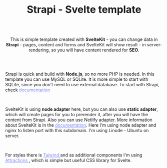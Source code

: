 <div class="container " style="padding: 2rem 0; display: flex; flex-flow: column; max-width: 600px; align-items: center; justify-content: center">
<h1 style="font-size: 2rem; line-height: 1.2; text-align: center; font-weight: bold;"> Strapi - Svelte template </h1>

<p style="padding: 2rem 0; text-align: center">
  This is simple template created with <b>SvelteKit</b> - you can change data in <b>Strapi</b> 
- pages, content and forms and SvelteKit will show result - in server-rendering, so you will have content rendered for <b>SEO</b>. 

<br/>
</p>
<p>
Strapi is quick and build with <b>Node.js</b>, so no more PHP is needed. In this template you can use MySQL or SQLite. It is more simple to start with SQLite, since you don't need to use external database. To start with Strapi, check <a style="color:#818CF8;" " href="https://strapi.io/documentation/developer-docs/latest/getting-started/introduction.html"> documentation </a>
</p>
<br/>
<p>
SvelteKit is using <b>node adapter</b> here, but you can also use <b>static adapter</b>, which will create pages for you to prerender it, after you will have the content from Strapi. Also you can use Netlify adapter. More information about SvelteKit is in the <a style="color:#818CF8;"  href="https://kit.svelte.dev/docs">documentation</a>. Here I'm using node adapter and nginx to listen port with this subdomain. I'm using Linode - Ubuntu on server.
</p>

<br/>
<p>
For styles there is <a style="color:#818CF8;"  href="https://tailwindcss.com/docs"> Taiwind </a> and as additional components I'm using <a style="color:#818CF8;" href="https://illright.github.io/attractions/"> Attractions </a>, which is simple but useful CSS library for Svelte. 
</p>
</div>
